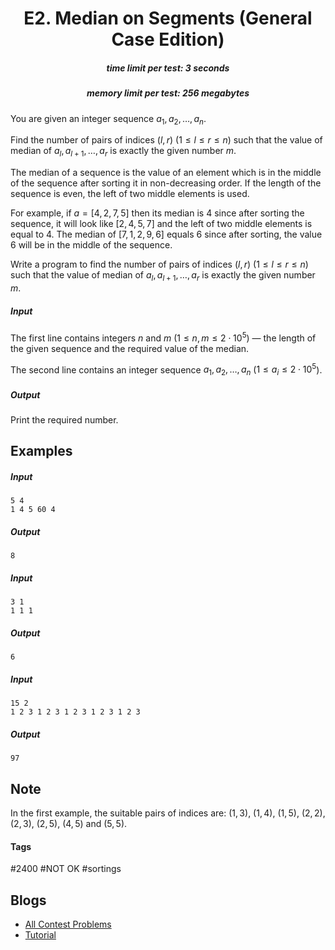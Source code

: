 <h1 style='text-align: center;'> E2. Median on Segments (General Case Edition)</h1>

<h5 style='text-align: center;'>time limit per test: 3 seconds</h5>
<h5 style='text-align: center;'>memory limit per test: 256 megabytes</h5>

You are given an integer sequence $a_1, a_2, \dots, a_n$.

Find the number of pairs of indices $(l, r)$ ($1 \le l \le r \le n$) such that the value of median of $a_l, a_{l+1}, \dots, a_r$ is exactly the given number $m$.

The median of a sequence is the value of an element which is in the middle of the sequence after sorting it in non-decreasing order. If the length of the sequence is even, the left of two middle elements is used.

For example, if $a=[4, 2, 7, 5]$ then its median is $4$ since after sorting the sequence, it will look like $[2, 4, 5, 7]$ and the left of two middle elements is equal to $4$. The median of $[7, 1, 2, 9, 6]$ equals $6$ since after sorting, the value $6$ will be in the middle of the sequence.

Write a program to find the number of pairs of indices $(l, r)$ ($1 \le l \le r \le n$) such that the value of median of $a_l, a_{l+1}, \dots, a_r$ is exactly the given number $m$.

##### Input

The first line contains integers $n$ and $m$ ($1 \le n,m \le 2\cdot10^5$) — the length of the given sequence and the required value of the median.

The second line contains an integer sequence $a_1, a_2, \dots, a_n$ ($1 \le a_i \le 2\cdot10^5$).

##### Output

Print the required number.

## Examples

##### Input


```text
5 4  
1 4 5 60 4  

```
##### Output


```text
8  

```
##### Input


```text
3 1  
1 1 1  

```
##### Output


```text
6  

```
##### Input


```text
15 2  
1 2 3 1 2 3 1 2 3 1 2 3 1 2 3  

```
##### Output


```text
97  

```
## Note

In the first example, the suitable pairs of indices are: $(1, 3)$, $(1, 4)$, $(1, 5)$, $(2, 2)$, $(2, 3)$, $(2, 5)$, $(4, 5)$ and $(5, 5)$.



#### Tags 

#2400 #NOT OK #sortings 

## Blogs
- [All Contest Problems](../Codeforces_Round_496_(Div._3).md)
- [Tutorial](../blogs/Tutorial.md)
